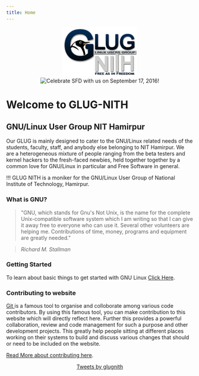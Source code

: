 ```yaml
---
title: Home
---
```


<center><img src="1013643_828488670527520_6858547805805754630_n.png" width=200>    <img src="http://www.softwarefreedomday.org/countdown/banner1-UTC-5-en.png" border="0" width="200" alt="Celebrate SFD with us on September 17, 2016!" title="Celebrate SFD with us on September 17, 2016!" ></center>

<h1>Welcome to GLUG-NITH</h1>

<h2>GNU/Linux User Group NIT Hamirpur</h2>


<p>Our GLUG is mainly designed to cater to the GNU/Linux related needs of the students, faculty, staff, and anybody else belonging to NIT Hamirpur. We are a heterogeneous mixture of people ranging from the beta testers and kernel hackers to the fresh-faced newbies, held together together by a common love for GNU/Linux in particular and Free Software in general. </p>

!!! GLUG NITH is a moniker for the GNU/Linux User Group of National Institute of Technology, Hamirpur.

<h3> What is GNU?</h3>


> "GNU, which stands for Gnu's Not Unix, is the name for the complete Unix-compatible software system which I am writing so that I can give it away free to everyone who can use it. Several other volunteers are helping me. Contributions of time, money, programs and equipment are greatly needed."

> <cite> Richard M. Stallman </cite>

<h3> Getting Started</h3>

To learn about basic things to get started with GNU Linux <a href="/getting-started">Click Here</a>.

<h3>Contributing to website</h3>

<p><a href="https://en.wikipedia.org/wiki/Git_%28software%29">Git </a>is a famous tool to organise and colloborate among various code contributors.
By using this famous tool, you can make contribution to this website which will directly reflect here. Further this provides a powerful collaboration, review and code management for such a purpose and other development projects.
This greatly help people sitting at different places working on their systems to build and discuss various changes that should or need to be included on the website.
</p>

[Read More about contributing here](/contribute).

<center>
<a class="twitter-timeline" data-width="600" data-height="400" data-theme="light" href="https://twitter.com/glugnith">Tweets by glugnith</a> 
<script async src="//platform.twitter.com/widgets.js" charset="utf-8"></script>
</center>